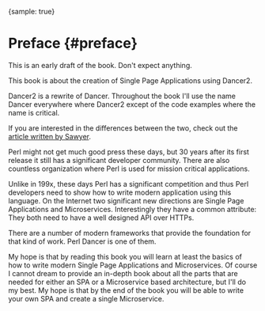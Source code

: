 {sample: true}
# Preface {#preface}

This is an early draft of the book. Don't expect anything.

This book is about the creation of Single Page Applications using Dancer2.

Dancer2 is a rewrite of Dancer. Throughout the book I'll use the name Dancer everywhere where Dancer2 except of the code examples where the name is critical.

If you are interested in the differences between the two, check out the [article written by Sawyer](http://advent.perldancer.org/2014/2).

Perl might not get much good press these days, but 30 years after its first release it still has a significant developer community. There are also countless organization where Perl is used for mission critical applications.

Unlike in 199x, these days Perl has a significant competition and thus Perl developers need to show how to write modern application using this language. On the Internet two significant new directions are Single Page Applications and Microservices. Interestingly they have a common attribute: They both need to have a well designed API over HTTPs.

There are a number of modern frameworks that provide the foundation for that kind of work. Perl Dancer is one of them.

My hope is that by reading this book you will learn at least the basics of how to write modern Single Page Applications and Microservices. Of course I cannot dream to provide an in-depth book about all the parts that are needed for either an SPA or a Microservice based architecture, but I'll do my best. My hope is that by the end of the book you will be able to write your own SPA and create a single Microservice.
